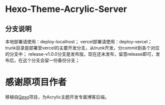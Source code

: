 # Hexo-Theme-Acrylic-Server

## 分支说明
本地部署请使用：deploy-localhost；
vercel部署请使用：deploy-vercel；
trunk目录是部署至vercel的主要开发分支，从trunk开发，分commit到各个对应的分支中；
release-v1.0.0分支是发布版，现在还未发布，留意release即可，发布后，在这个分支会留一份备份分支；

# 感谢原项目作者
移植自[Qexo](https://github.com/Qexo/Qexo)项目，为Acrylic主题开发专属博客后端。